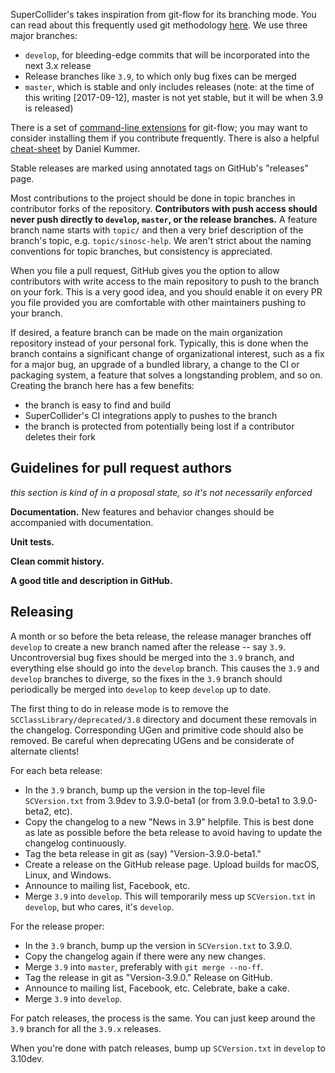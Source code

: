 SuperCollider's takes inspiration from git-flow for its branching mode. You can read about this frequently used git methodology [here](http://nvie.com/posts/a-successful-git-branching-model/). We use three major branches:

- `develop`, for bleeding-edge commits that will be incorporated into the next 3.x release
- Release branches like `3.9`, to which only bug fixes can be merged
- `master`, which is stable and only includes releases (note: at the time of this writing [2017-09-12], master is not yet stable, but it will be when 3.9 is released)

There is a set of [command-line extensions](https://github.com/nvie/gitflow) for git-flow; you may want to consider installing them if you contribute frequently. There is also a helpful [cheat-sheet](https://danielkummer.github.io/git-flow-cheatsheet/) by Daniel Kummer.

Stable releases are marked using annotated tags on GitHub's "releases" page.

Most contributions to the project should be done in topic branches in contributor forks of the repository. **Contributors with push access should never push directly to `develop`, `master`, or the release branches.** A feature branch name starts with `topic/` and then a very brief description of the branch's topic, e.g. `topic/sinosc-help`. We aren't strict about the naming conventions for topic branches, but consistency is appreciated.

When you file a pull request, GitHub gives you the option to allow contributors with write access to the main repository to push to the branch on your fork. This is a very good idea, and you should enable it on every PR you file provided you are comfortable with other maintainers pushing to your branch.

If desired, a feature branch can be made on the main organization repository instead of your personal fork. Typically, this is done when the branch contains a significant change of organizational interest, such as a fix for a major bug, an upgrade of a bundled library, a change to the CI or packaging system, a feature that solves a longstanding problem, and so on. Creating the branch here has a few benefits:
- the branch is easy to find and build
- SuperCollider's CI integrations apply to pushes to the branch
- the branch is protected from potentially being lost if a contributor deletes their fork

## Guidelines for pull request authors ##

*this section is kind of in a proposal state, so it's not necessarily enforced*

**Documentation.** New features and behavior changes should be accompanied with documentation.

**Unit tests.**

**Clean commit history.**

**A good title and description in GitHub.**

## Releasing ##

A month or so before the beta release, the release manager branches off `develop` to create a new branch named after the release -- say `3.9`. Uncontroversial bug fixes should be merged into the `3.9` branch, and everything else should go into the `develop` branch. This causes the `3.9` and `develop` branches to diverge, so the fixes in the `3.9` branch should periodically be merged into `develop` to keep `develop` up to date.

The first thing to do in release mode is to remove the `SCClassLibrary/deprecated/3.8` directory and document these removals in the changelog. Corresponding UGen and primitive code should also be removed. Be careful when deprecating UGens and be considerate of alternate clients!

For each beta release:

- In the `3.9` branch, bump up the version in the top-level file `SCVersion.txt` from 3.9dev to 3.9.0-beta1 (or from 3.9.0-beta1 to 3.9.0-beta2, etc).
- Copy the changelog to a new "News in 3.9" helpfile. This is best done as late as possible before the beta release to avoid having to update the changelog continuously.
- Tag the beta release in git as (say) "Version-3.9.0-beta1."
- Create a release on the GitHub release page. Upload builds for macOS, Linux, and Windows.
- Announce to mailing list, Facebook, etc.
- Merge `3.9` into `develop`. This will temporarily mess up `SCVersion.txt` in `develop`, but who cares, it's `develop`.

For the release proper:

- In the `3.9` branch, bump up the version in `SCVersion.txt` to 3.9.0.
- Copy the changelog again if there were any new changes.
- Merge `3.9` into `master`, preferably with `git merge --no-ff`.
- Tag the release in git as "Version-3.9.0." Release on GitHub.
- Announce to mailing list, Facebook, etc. Celebrate, bake a cake.
- Merge `3.9` into `develop`.

For patch releases, the process is the same. You can just keep around the `3.9` branch for all the `3.9.x` releases.

When you're done with patch releases, bump up `SCVersion.txt` in `develop` to 3.10dev.